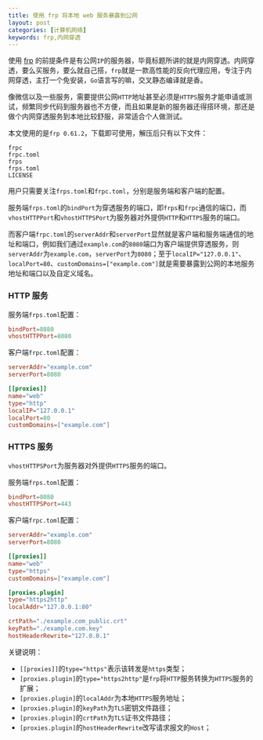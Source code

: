 ```yaml
---
title: 使用 frp 将本地 web 服务暴露到公网
layout: post
categories: [计算机网络]
keywords: frp,内网穿透
---
```


使用 <a href="https://github.com/fatedier/frp" target="_blank">frp</a> 的前提条件是有公网`IP`的服务器，毕竟标题所讲的就是内网穿透。内网穿透，要么买服务，要么就自己搭，`frp`就是一款高性能的反向代理应用，专注于内网穿透，主打一个免安装，`Go`语言写的嘛，交叉静态编译就是香。

像微信以及一些服务，需要提供公网`HTTP`地址甚至必须是`HTTPS`服务才能申请或测试，频繁同步代码到服务器也不方便，而且如果是新的服务器还得搭环境，那还是做个内网穿透服务到本地比较舒服，非常适合个人做测试。

本文使用的是`frp 0.61.2`，下载即可使用，解压后只有以下文件：

```
frpc
frpc.toml
frps
frps.toml
LICENSE
```

用户只需要关注`frps.toml`和`frpc.toml`，分别是服务端和客户端的配置。

服务端`frps.toml`的`bindPort`为穿透服务的端口，即`frps`和`frpc`通信的端口，而`vhostHTTPPort`和`vhostHTTPSPort`为服务器对外提供`HTTP`和`HTTPS`服务的端口。

而客户端`frpc.toml`的`serverAddr`和`serverPort`显然就是客户端和服务端通信的地址和端口，例如我们通过`example.com`的`8080`端口为客户端提供穿透服务，则`serverAddr`为`example.com`，`serverPort`为`8080`；至于`localIP="127.0.0.1"`、`localPort=80`、`customDomains=["example.com"]`就是需要暴露到公网的本地服务地址和端口以及自定义域名。

### HTTP 服务

服务端`frps.toml`配置：

```toml
bindPort=8080
vhostHTTPPort=8080
```

客户端`frpc.toml`配置：

```toml
serverAddr="example.com"
serverPort=8080

[[proxies]]
name="web"
type="http"
localIP="127.0.0.1"
localPort=80
customDomains=["example.com"]
```

### HTTPS 服务

`vhostHTTPSPort`为服务器对外提供`HTTPS`服务的端口。

服务端`frps.toml`配置：

```toml
bindPort=8080
vhostHTTPSPort=443
```

客户端`frpc.toml`配置：

```toml
serverAddr="example.com"
serverPort=8080

[[proxies]]
name="web"
type="https"
customDomains=["example.com"]

[proxies.plugin]
type="https2http"
localAddr="127.0.0.1:80"

crtPath="./example.com_public.crt"
keyPath="./example.com.key"
hostHeaderRewrite="127.0.0.1"
```

关键说明：

* `[[proxies]]`的`type="https"`表示该转发是`https`类型；
* `[proxies.plugin]`的`type="https2http"`是`frp`将`HTTP`服务转换为`HTTPS`服务的扩展；
* `[proxies.plugin]`的`localAddr`为本地`HTTPS`服务地址；
* `[proxies.plugin]`的`keyPath`为`TLS`密钥文件路径；
* `[proxies.plugin]`的`crtPath`为`TLS`证书文件路径；
* `[proxies.plugin]`的`hostHeaderRewrite`改写请求报文的`Host`；